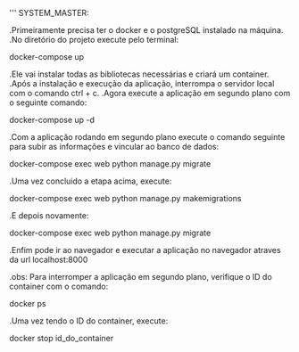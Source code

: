 '''
SYSTEM_MASTER:

.Primeiramente precisa ter o docker e o postgreSQL instalado na máquina.
.No diretório do projeto execute pelo terminal:

docker-compose up 

.Ele vai instalar todas as bibliotecas necessárias e criará um container.
.Após a instalação e execução da aplicação, interrompa o servidor local com o comando ctrl + c. 
.Agora execute a aplicação em segundo plano com o seguinte comando:

docker-compose up -d

.Com a aplicação rodando em segundo plano execute o comando seguinte para subir as informações e vincular ao banco de dados: 

docker-compose exec web python manage.py migrate

.Uma vez concluido a etapa acima, execute: 

docker-compose exec web python manage.py makemigrations

.E depois novamente: 

docker-compose exec web python manage.py migrate

.Enfim pode ir ao navegador e executar a aplicação no navegador atraves da url localhost:8000

.obs: Para interromper a aplicação em segundo plano, verifique o ID do container com o comando: 

docker ps 

.Uma vez tendo o ID do container, execute: 

docker stop id_do_container


